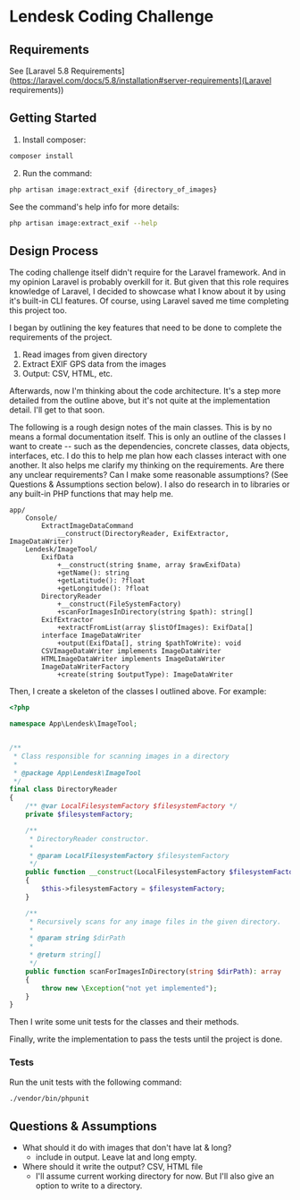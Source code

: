 # Lendesk Coding Challenge

## Requirements
See [Laravel 5.8 Requirements](https://laravel.com/docs/5.8/installation#server-requirements](Laravel requirements))

## Getting Started
1. Install composer:
```bash
composer install
```
2. Run the command:
```bash
php artisan image:extract_exif {directory_of_images}
```

See the command's help info for more details:
```bash
php artisan image:extract_exif --help
```

## Design Process
The coding challenge itself didn't require for the Laravel framework. And in my opinion Laravel is probably overkill for it. But given that this role requires knowledge of Laravel, I decided to showcase what I know about it by using it's built-in CLI features.
Of course, using Laravel saved me time completing this project too.

I began by outlining the key features that need to be done to complete the requirements of the project.
1. Read images from given directory
2. Extract EXIF GPS data from the images
3. Output: CSV, HTML, etc.

Afterwards, now I'm thinking about the code architecture. It's a step more detailed from the outline above, but it's not quite at the implementation detail.
I'll get to that soon.

The following is a rough design notes of the main classes. This is by no means a formal documentation itself. 
This is only an outline of the classes I want to create -- such as the dependencies, concrete classes, data objects, interfaces, etc.
I do this to help me plan how each classes interact with one another. It also helps me clarify my thinking on the requirements. 
Are there any unclear requirements? Can I make some reasonable assumptions? (See Questions & Assumptions section below).
I also do research in to libraries or any built-in PHP functions that may help me.

```
app/
    Console/
        ExtractImageDataCommand
            __construct(DirectoryReader, ExifExtractor, ImageDataWriter)
    Lendesk/ImageTool/
        ExifData
            +__construct(string $name, array $rawExifData)
            +getName(): string
            +getLatitude(): ?float
            +getLongitude(): ?float
        DirectoryReader
            +__construct(FileSystemFactory)
            +scanForImagesInDirectory(string $path): string[]
        ExifExtractor
            +extractFromList(array $listOfImages): ExifData[]
        interface ImageDataWriter
            +output(ExifData[], string $pathToWrite): void
        CSVImageDataWriter implements ImageDataWriter
        HTMLImageDataWriter implements ImageDataWriter
        ImageDataWriterFactory
            +create(string $outputType): ImageDataWriter
```

Then, I create a skeleton of the classes I outlined above. For example:
```php
<?php

namespace App\Lendesk\ImageTool;


/**
 * Class responsible for scanning images in a directory
 *
 * @package App\Lendesk\ImageTool
 */
final class DirectoryReader
{
    /** @var LocalFilesystemFactory $filesystemFactory */
    private $filesystemFactory;

    /**
     * DirectoryReader constructor.
     *
     * @param LocalFilesystemFactory $filesystemFactory
     */
    public function __construct(LocalFilesystemFactory $filesystemFactory)
    {
        $this->filesystemFactory = $filesystemFactory;
    }

    /**
     * Recursively scans for any image files in the given directory.
     *
     * @param string $dirPath
     *
     * @return string[]
     */
    public function scanForImagesInDirectory(string $dirPath): array
    {
        throw new \Exception("not yet implemented");
    }
}
```

Then I write some unit tests for the classes and their methods. 

Finally, write the implementation to pass the tests until the project is done.

### Tests
Run the unit tests with the following command:
```bash
./vendor/bin/phpunit
```

## Questions & Assumptions
* What should it do with images that don't have lat & long?
    - include in output. Leave lat and long empty.
* Where should it write the output? CSV, HTML file
    - I'll assume current working directory for now. But I'll also give an option to write to a directory.
